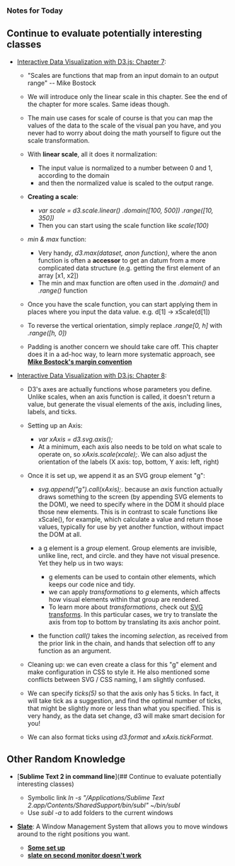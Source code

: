 ### Notes for Today

## Continue to evaluate potentially interesting classes

* [Interactive Data Visualization with D3.js: Chapter 7](http://chimera.labs.oreilly.com/books/1230000000345/ch07.html):
	
	* "Scales are functions that map from an input domain to an output range" -- Mike Bostock
	
	* We will introduce only the linear scale in this chapter. See the end of the chapter for more scales. Same ideas though.
	
	* The main use cases for scale of course is that you can map the values of the data to the scale of the visual pan you have, and you never had to worry about doing the math yourself to figure out the scale transformation.
	
	* With **linear scale**, all it does it normalization:
		* The input value is normalized to a number between 0 and 1, according to the domain
		* and then the normalized value is scaled to the output range.
	
	* **Creating a scale**:
		* _var scale = d3.scale.linear()
						.domain([100, 500])
						.range([10, 350])_
		* Then you can start using the scale function like _scale(100)_
	
	* *min & max* function:
		* Very handy, _d3.max(dataset, anon function)_, where the anon function is often a **accessor** to get an datum from a more complicated data structure (e.g. getting the first element of an array [x1, x2])
		* The min and max function are often used in the _.domain()_ and _.range()_ function

	* Once you have the scale function, you can start applying them in places where you input the data value. e.g. d[1] -> xScale(d[1])

	* To reverse the vertical orientation, simply replace _.range[0, h]_ with _.range([h, 0])_

	* Padding is another concern we should take care off. This chapter does it in a ad-hoc way, to learn more systematic approach, see [**Mike Bostock's margin convention**](http://bl.ocks.org/mbostock/3019563)

* [Interactive Data Visualization with D3.js: Chapter 8](http://chimera.labs.oreilly.com/books/1230000000345/ch08.html):

	* D3's axes are actually functions whose parameters you define. Unlike scales, when an axis function is called, it doesn't return a value, but generate the visual elements of the axis, including lines, labels, and ticks.

	* Setting up an Axis:
		* _var xAxis = d3.svg.axis();_
		* At a minimum, each axis also needs to be told on what scale to operate on, so _xAxis.scale(xcale);_. We can also adjust the orientation of the labels (X axis: top, bottom, Y axis: left, right)

	* Once it is set up, we append it as an SVG group element "g":
		* _svg.append("g").call(xAxis);_. because an _axis_ function actually draws something to the screen (by appending SVG elements to the DOM), we need to specify where in the DOM it should place those new elements. This is in contrast to scale functions like xScale(), for example, which calculate a value and return those values, typically for use by yet another function, without impact the DOM at all.
		
		* a g element is a _group_ element. Group elements are invisible, unlike line, rect, and circle. and they have not visual presence. Yet they help us in two ways:
			* g elements can be used to contain other elements, which keeps our code nice and tidy.
			* we can apply _transformations_ to _g_ elements, which affects how visual elements within that group are rendered.
			* To learn more about _transformations_, check out [SVG transforms](https://developer.mozilla.org/en-US/docs/Web/SVG/Attribute/transform). In this particular cases, we try to translate the axis from top to bottom by translating its axis anchor point.

		* the function _call()_ takes the incoming _selection_, as received from the prior link in the chain, and hands that selection off to any function as an argument. 

	* Cleaning up: we can even create a class for this "g" element and make configuration in CSS to style it. He also mentioned some conflicts between SVG / CSS naming, I am slightly confused.

	* We can specify _ticks(5)_ so that the axis only has 5 ticks. In fact, it will take tick as a suggestion, and find the optimal number of ticks, that might be slightly more or less than what you specified. This is very handy, as the data set change, d3 will make smart decision for you!

	* We can also format ticks using _d3.format_ and _xAxis.tickFormat_.


## Other Random Knowledge
* [**Sublime Text 2 in command line**](## Continue to evaluate potentially interesting classes)
	* Symbolic link _ln -s "/Applications/Sublime Text 2.app/Contents/SharedSupport/bin/subl" ~/bin/subl_
	* Use _subl -a_ to add folders to the current windows

* [**Slate**](https://github.com/jigish/slate): A Window Management System that allows you to move windows around to the right positions you want.
	* [**Some set up**](http://thume.ca/howto/2012/11/19/using-slate/)
	* [**slate on second monitor doesn't work**](https://github.com/jigish/slate/issues/304)
